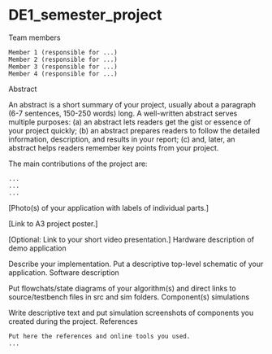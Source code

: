 # DE1_semester_project
Team members

    Member 1 (responsible for ...)
    Member 2 (responsible for ...)
    Member 3 (responsible for ...)
    Member 4 (responsible for ...)

Abstract

An abstract is a short summary of your project, usually about a paragraph (6-7 sentences, 150-250 words) long. A well-written abstract serves multiple purposes: (a) an abstract lets readers get the gist or essence of your project quickly; (b) an abstract prepares readers to follow the detailed information, description, and results in your report; (c) and, later, an abstract helps readers remember key points from your project.

The main contributions of the project are:

    ...
    ...
    ...

[Photo(s) of your application with labels of individual parts.]

[Link to A3 project poster.]

[Optional: Link to your short video presentation.]
Hardware description of demo application

Describe your implementation. Put a descriptive top-level schematic of your application.
Software description

Put flowchats/state diagrams of your algorithm(s) and direct links to source/testbench files in src and sim folders.
Component(s) simulations

Write descriptive text and put simulation screenshots of components you created during the project.
References

    Put here the references and online tools you used.
    ...
